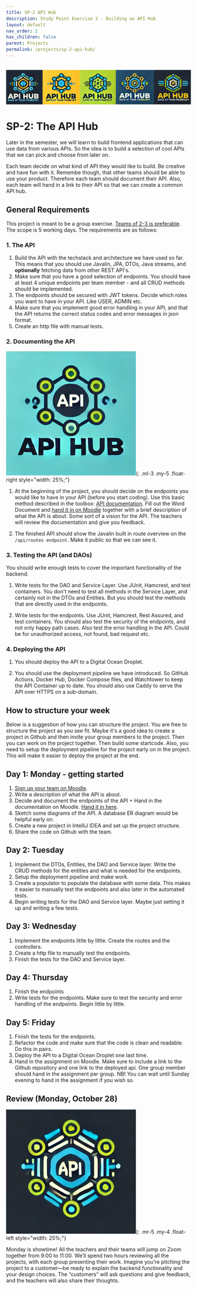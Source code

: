 ```yaml
---
title: SP-2 API Hub
description: Study Point Exercise 2 - Building an API Hub
layout: default
nav_order: 2
has_children: false
parent: Projects
permalink: /projects/sp-2-api-hub/
---
```


<br/><bt/>
![API Hub logo](./images/api_hub_logo_banner.png)

# SP-2: The API Hub

Later in the semester, we will learn to build frontend applications that can use data from various APIs. So the idea is to build a selection of cool APIs that we can pick and choose from later on.

Each team decide on what kind of API they would like to build. Be creative and have fun with it. Remembe though, that other teams should be able to use your product. Therefore each team should document their API. Also, each team will hand in a link to their API so that we can create a common API hub.

## General Requirements

This project is meant to be a group exercise. [Teams of 2-3 is preferable](https://cphbusiness.mrooms.net/mod/choicegroup/view.php?id=736176). The scope is 5 working days. The requirements are as follows:

### 1. The API

1. Build the API with the techstack and architecture we have used so far. This means that you should use Javalin, JPA, DTOs, Java streams, and **optionally** fetching data from other REST API's.
2. Make sure that you have a good selection of endpoints. You should have at least 4 unique endpoints per team member - and all CRUD methods should be implemented.
3. The endpoints should be secured with JWT tokens. Decide which roles you want to have in your API. Like USER, ADMIN etc.
4. Make sure that you implement good error handling in your API, and that the API returns the correct status codes and error messages in json format.
5. Create an http file with manual tests.

### 2. Documenting the API

![Caddy Logo](./images/api_hub_logo.png){: .ml-3 .my-5 .float-right style="width: 25%;"}

1. At the beginning of the project, you should decide on the endpoints you would like to have in your API (before you start coding). Use this basic method described in the toolbox: [API documentation](../../toolbox/rest/api_documentation.md). Fill out the Word Document and [hand it in on Moodle](https://cphbusiness.mrooms.net/mod/assign/view.php?id=736177) together with a brief description of what the API is about. Some sort of a vision for the API. The teachers will review the documentation and give you feedback.

2. The finished API should show the Javalin built in route overview on the `/api/routes endpoint`. Make it public so that we can see it.

### 3. Testing the API (and DAOs)

You should write enough tests to cover the important functionality of the backend.

1. Write tests for the DAO and Service Layer. Use JUnit, Hamcrest, and test containers. You don't need to test all methods in the Service Layer, and certainly not in the DTOs and Entities. But you should test the methods that are directly used in the endpoints.

2. Write tests for the endpoints. Use JUnit, Hamcrest, Rest Assured, and test containers. You should also test the security of the endpoints, and not only happy path cases. Also test the error handling in the API. Could be for unauthorized access, not found, bad request etc.

### 4. Deploying the API

1. You should deploy the API to a Digital Ocean Droplet.

2. You should use the deployment pipeline we have introduced. So GitHub Actions, Docker Hub, Docker Compose files, and Watchtower to keep the API Container up to date. You should also use Caddy to serve the API over HTTPS on a sub-domain.

## How to structure your week

Below is a suggestion of how you can structure the project. You are free to structure the project as you see fit. Maybe it's a good idea to create a project in Github and then invite your group members to the project. Then you can work on the project together. Then build some startcode.  Also, you need to setup the deployment pipeline for the project early on in the project. This will make it easier to deploy the project at the end.

## Day 1: Monday - getting started

1. [Sign up your team on Moodle](https://cphbusiness.mrooms.net/mod/choicegroup/view.php?id=736176).
2. Write a description of what the API is about.
3. Decide and document the endpoints of the API +  Hand in the documentation on Moodle. [Hand it in here](https://cphbusiness.mrooms.net/mod/assign/view.php?id=736177).
4. Sketch some diagrams of the API. A database ER diagram would be helpful early on.
5. Create a new project in IntelliJ IDEA and set up the project structure.
6. Share the code on Github with the team.

## Day 2: Tuesday

1. Implement the DTOs, Entities, the DAO and Service layer. Write the CRUD methods for the entities and what is needed for the endpoints.
2. Setup the deployment pipeline and make work.
3. Create a populator to populate the database with some data. This makes it easier to manually test the endpoints and also later in  the automated tests.
4. Begin writing tests for the DAO and Service layer. Maybe just setting it up and writing a few tests.

## Day 3: Wednesday

1. Implement the endpoints little by little. Create the routes and the controllers.
2. Create a http file to manually test the endpoints.
3. Finish the tests for the DAO and Service layer.

## Day 4: Thursday

1. Finish the endpoints
2. Write tests for the endpoints. Make sure to test the security and error handling of the endpoints. Begin little by little.

## Day 5: Friday

1. Finish the tests for the endpoints.
2. Refactor the code and make sure that the code is clean and readable. Do this in pairs.
3. Deploy the API to a Digital Ocean Droplet one last time.
4. Hand in the assignment on Moodle. Make sure to include a link to the Github repository and one link to the deployed api. One group member should hand in the assignment per group. NB! You can wait until Sunday evening to hand in the assignment if you wish so.

## Review (Monday, October 28)

![Caddy Logo](./images/api_hub_logo_2.png){: .mr-5 .my-4 .float-left style="width: 25%;"}

Monday is showtime! All the teachers and their teams will jump on Zoom together from 9:00 to 11:00. We’ll spend two hours reviewing all the projects, with each group presenting their work. Imagine you're pitching the project to a customer—be ready to explain the backend functionality and your design choices. The “customers” will ask questions and give feedback, and the teachers will also share their thoughts.
